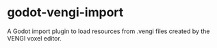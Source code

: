 # godot-vengi-import
A Godot import plugin to load resources from .vengi files created by the VENGI voxel editor.
